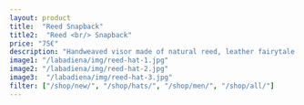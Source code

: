 ```yaml
---
layout: product
title:  "Reed Snapback"
title2:  "Reed <br/> Snapback"
price: "75€"
description: "Handweaved visor made of natural reed, leather fairytale tag on front, leather strap."
image1: "/labadiena/img/reed-hat-1.jpg"
image2: "/labadiena/img/reed-hat-2.jpg"
image3:  "/labadiena/img/reed-hat-3.jpg"
filter: ["/shop/new/", "/shop/hats/", "/shop/men/", "/shop/all/"]
---
```

